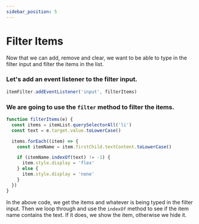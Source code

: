 ```yaml
---
sidebar_position: 5
---
```


# Filter Items

Now that we can add, remove and clear, we want to be able to type in the filter input and filter the items in the list.

### Let's add an event listener to the filter input.

```js
itemFilter.addEventListener('input', filterItems)
```

### We are going to use the `filter` method to filter the items.

```js
function filterItems(e) {
  const items = itemList.querySelectorAll('li')
  const text = e.target.value.toLowerCase()

  items.forEach((item) => {
    const itemName = item.firstChild.textContent.toLowerCase()

    if (itemName.indexOf(text) != -1) {
      item.style.display = 'flex'
    } else {
      item.style.display = 'none'
    }
  })
}
```

In the above code, we get the items and whatever is being typed in the filter input. Then we loop through and use the `indexOf` method to see if the item name contains the text. If it does, we show the item, otherwise we hide it.
